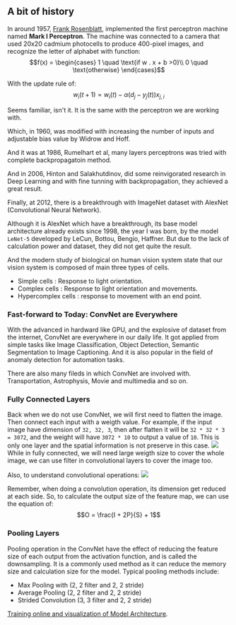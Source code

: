 ## A bit of history

In around 1957, [Frank Rosenblatt](https://en.wikipedia.org/wiki/Frank_Rosenblatt), implemented the first perceptron machine named **Mark I Perceptron**. The machine was connected to a camera that used 20x20 cadmium photocells to produce 400-pixel images, and recognize the letter of alphabet with function:
$$f(x) = \begin{cases} 1 \quad \text{if w . x + b >0}\\ 0 \quad \text{otherwise} \end{cases}$$

With the update rule of:
$$w_i(t+1) = w_i(t) - \alpha (d_j - y_j(t))x_{j, i}$$

Seems familiar, isn't it. It is the same with the perceptron we are working with.

Which, in 1960, was modified with increasing the number of inputs and adjustable bias value by Widrow and Hoff.

And it was at 1986, Rumelhart et al, many layers perceptrons was tried with complete backpropagatoin method.

And in 2006, Hinton and Salakhutdinov, did some reinvigorated research in Deep Learning and with fine tunning with backpropagation, they achieved a great result.

Finally, at 2012, there is a breakthrough with ImageNet dataset with AlexNet (Convolutional Neural Network).

Although it is AlexNet which have a breakthrough, its base model architecture already exists since 1998, the year I was born, by the model `LeNet-5` developed by LeCun, Bottou, Bengio, Haffner. But due to the lack of calculation power and dataset, they did not get quite the result.

And the modern study of biological on human vision system state that our vision system is composed of main three types of cells.
- Simple cells : Response to light orientation.
- Complex cells : Response to light orientation and movements.
- Hypercomplex cells : response to movement with an end point.

### Fast-forward to Today: ConvNet are Everywhere

With the advanced in hardward like GPU, and the explosive of dataset from the internet, ConvNet are everywhere in our daily life. It got applied from simple tasks like Image Classification, Object Detection, Semantic Segmentation to Image Captioning. And it is also popular in the field of anomaly detection for automation tasks.

There are also many fileds in which ConvNet are involved with. Transportation, Astrophysis, Movie and multimedia and so on.

### Fully Connected Layers

Back when we do not use ConvNet, we will first need to flatten the image. Then connect each input with a weigth value. For example, if the input image have dimension of `32, 32, 3`, then after flatten it will be `32 * 32 * 3 = 3072`, and the weight will have `3072 * 10` to output a value of `10`. This is only one layer and the spatial information is not preserve in this case.
![](resources/fully_conv.gif)
While in fully connected, we will need large weigth size to cover the whole image, we can use filter in convolutional layers to cover the image too.

Also, to understand convolutional operations:
![](resources/day3.gif)

Remember, when doing a convolution operation, its dimension get reduced at each side. So, to calculate the output size of the feature map, we can use the equation of:
$$O = \frac{I + 2P}{S} + 1$$

### Pooling Layers

Pooling operation in the ConvNet have the effect of reducing the feature size of each output from the activation function, and is called the downsampling. It is a commonly used method as it can reduce the memory size and calculation size for the model. Typical pooling methods include:
- Max Pooling with (2, 2 filter and 2, 2 stride)
- Average Pooling (2, 2 filter and 2, 2 stride)
- Strided Convolution (3, 3 filter and 2, 2 stride)

[Training online and visualization of Model Architecture](https://cs.stanford.edu/people/karpathy/convnetjs/demo/cifar10.html).